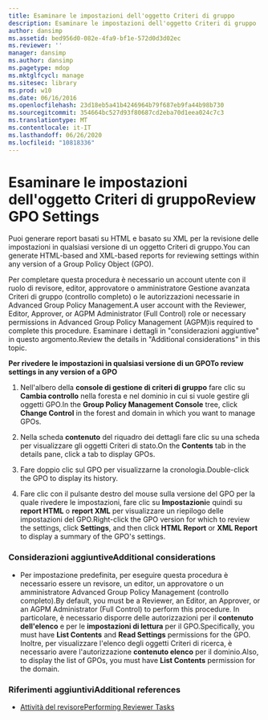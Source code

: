 ```yaml
---
title: Esaminare le impostazioni dell'oggetto Criteri di gruppo
description: Esaminare le impostazioni dell'oggetto Criteri di gruppo
author: dansimp
ms.assetid: bed956d0-082e-4fa9-bf1e-572d0d3d02ec
ms.reviewer: ''
manager: dansimp
ms.author: dansimp
ms.pagetype: mdop
ms.mktglfcycl: manage
ms.sitesec: library
ms.prod: w10
ms.date: 06/16/2016
ms.openlocfilehash: 23d18eb5a41b4246964b79f687eb9fa44b98b730
ms.sourcegitcommit: 354664bc527d93f80687cd2eba70d1eea024c7c3
ms.translationtype: MT
ms.contentlocale: it-IT
ms.lasthandoff: 06/26/2020
ms.locfileid: "10818336"
---
```

# <span data-ttu-id="ac8ad-103">Esaminare le impostazioni dell'oggetto Criteri di gruppo</span><span class="sxs-lookup"><span data-stu-id="ac8ad-103">Review GPO Settings</span></span>


<span data-ttu-id="ac8ad-104">Puoi generare report basati su HTML e basato su XML per la revisione delle impostazioni in qualsiasi versione di un oggetto Criteri di gruppo.</span><span class="sxs-lookup"><span data-stu-id="ac8ad-104">You can generate HTML-based and XML-based reports for reviewing settings within any version of a Group Policy Object (GPO).</span></span>

<span data-ttu-id="ac8ad-105">Per completare questa procedura è necessario un account utente con il ruolo di revisore, editor, approvatore o amministratore Gestione avanzata Criteri di gruppo (controllo completo) o le autorizzazioni necessarie in Advanced Group Policy Management.</span><span class="sxs-lookup"><span data-stu-id="ac8ad-105">A user account with the Reviewer, Editor, Approver, or AGPM Administrator (Full Control) role or necessary permissions in Advanced Group Policy Management (AGPM)is required to complete this procedure.</span></span> <span data-ttu-id="ac8ad-106">Esaminare i dettagli in "considerazioni aggiuntive" in questo argomento.</span><span class="sxs-lookup"><span data-stu-id="ac8ad-106">Review the details in "Additional considerations" in this topic.</span></span>

**<span data-ttu-id="ac8ad-107">Per rivedere le impostazioni in qualsiasi versione di un GPO</span><span class="sxs-lookup"><span data-stu-id="ac8ad-107">To review settings in any version of a GPO</span></span>**

1.  <span data-ttu-id="ac8ad-108">Nell'albero della **console di gestione di criteri di gruppo** fare clic su **Cambia controllo** nella foresta e nel dominio in cui si vuole gestire gli oggetti GPO.</span><span class="sxs-lookup"><span data-stu-id="ac8ad-108">In the **Group Policy Management Console** tree, click **Change Control** in the forest and domain in which you want to manage GPOs.</span></span>

2.  <span data-ttu-id="ac8ad-109">Nella scheda **contenuto** del riquadro dei dettagli fare clic su una scheda per visualizzare gli oggetti Criteri di stato.</span><span class="sxs-lookup"><span data-stu-id="ac8ad-109">On the **Contents** tab in the details pane, click a tab to display GPOs.</span></span>

3.  <span data-ttu-id="ac8ad-110">Fare doppio clic sul GPO per visualizzarne la cronologia.</span><span class="sxs-lookup"><span data-stu-id="ac8ad-110">Double-click the GPO to display its history.</span></span>

4.  <span data-ttu-id="ac8ad-111">Fare clic con il pulsante destro del mouse sulla versione del GPO per la quale rivedere le impostazioni, fare clic su **Impostazioni**e quindi su **report HTML** o **report XML** per visualizzare un riepilogo delle impostazioni del GPO.</span><span class="sxs-lookup"><span data-stu-id="ac8ad-111">Right-click the GPO version for which to review the settings, click **Settings**, and then click **HTML Report** or **XML Report** to display a summary of the GPO's settings.</span></span>

### <span data-ttu-id="ac8ad-112">Considerazioni aggiuntive</span><span class="sxs-lookup"><span data-stu-id="ac8ad-112">Additional considerations</span></span>

-   <span data-ttu-id="ac8ad-113">Per impostazione predefinita, per eseguire questa procedura è necessario essere un revisore, un editor, un approvatore o un amministratore Advanced Group Policy Management (controllo completo).</span><span class="sxs-lookup"><span data-stu-id="ac8ad-113">By default, you must be a Reviewer, an Editor, an Approver, or an AGPM Administrator (Full Control) to perform this procedure.</span></span> <span data-ttu-id="ac8ad-114">In particolare, è necessario disporre delle autorizzazioni per il **contenuto dell'elenco** e per le **impostazioni di lettura** per il GPO.</span><span class="sxs-lookup"><span data-stu-id="ac8ad-114">Specifically, you must have **List Contents** and **Read Settings** permissions for the GPO.</span></span> <span data-ttu-id="ac8ad-115">Inoltre, per visualizzare l'elenco degli oggetti Criteri di ricerca, è necessario avere l'autorizzazione **contenuto elenco** per il dominio.</span><span class="sxs-lookup"><span data-stu-id="ac8ad-115">Also, to display the list of GPOs, you must have **List Contents** permission for the domain.</span></span>

### <span data-ttu-id="ac8ad-116">Riferimenti aggiuntivi</span><span class="sxs-lookup"><span data-stu-id="ac8ad-116">Additional references</span></span>

-   [<span data-ttu-id="ac8ad-117">Attività del revisore</span><span class="sxs-lookup"><span data-stu-id="ac8ad-117">Performing Reviewer Tasks</span></span>](performing-reviewer-tasks-agpm30ops.md)

 

 





